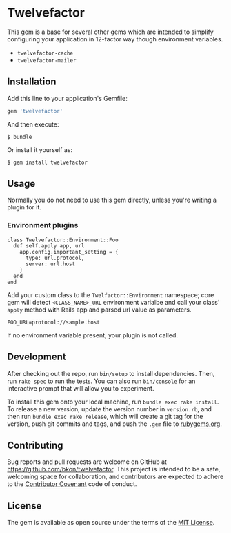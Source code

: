 # Twelvefactor

This gem is a base for several other gems which are intended to
simplify configuring your application in 12-factor way though
environment variables.

- `twelvefactor-cache`
- `twelvefactor-mailer`

## Installation

Add this line to your application's Gemfile:

```ruby
gem 'twelvefactor'
```

And then execute:

    $ bundle

Or install it yourself as:

    $ gem install twelvefactor

## Usage

Normally you do not need to use this gem directly, unless you're
writing a plugin for it.

### Environment plugins

```
class Twelvefactor::Environment::Foo
  def self.apply app, url
    app.config.important_setting = {
      type: url.protocol,
      server: url.host
    }
  end
end
```

Add your custom class to the `Twelfactor::Environment` namespace; core
gem will detect `<CLASS_NAME>_URL` environment varialbe and call your
class' `apply` method with Rails app and parsed url value as
parameters.

```
FOO_URL=protocol://sample.host
```

If no environment variable present, your plugin is not called.

## Development

After checking out the repo, run `bin/setup` to install
dependencies. Then, run `rake spec` to run the tests. You can also run
`bin/console` for an interactive prompt that will allow you to
experiment.

To install this gem onto your local machine, run `bundle exec rake
install`.  To release a new version, update the version number in
`version.rb`, and then run `bundle exec rake release`, which will
create a git tag for the version, push git commits and tags, and push
the `.gem` file to [rubygems.org](https://rubygems.org).

## Contributing

Bug reports and pull requests are welcome on GitHub at
https://github.com/bkon/twelvefactor.  This project is intended to be
a safe, welcoming space for collaboration, and contributors are
expected to adhere to the
[Contributor Covenant](http://contributor-covenant.org) code of
conduct.

## License

The gem is available as open source under the terms of the
[MIT License](http://opensource.org/licenses/MIT).
